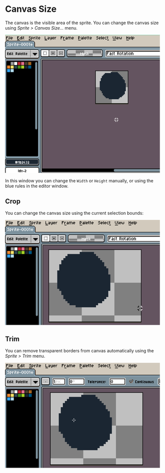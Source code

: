 # Canvas Size

The canvas is the visible area of the sprite. You can change the
canvas size using *Sprite > Canvas Size...* menu.

![Canvas Preview](canvas/canvas.gif)

In this window you can change the `Width` or `Height` manually, or
using the blue rules in the editor window.

## Crop

You can change the canvas size using the current selection bounds:

![Crop Preview](canvas/crop.gif)

## Trim

You can remove transparent borders from canvas automatically
using the *Sprite > Trim* menu.

![Trim Preview](canvas/trim.gif)
